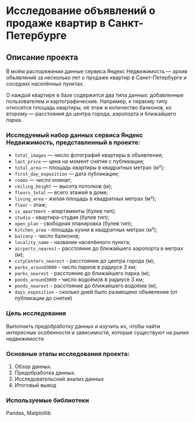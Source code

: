 # Исследование объявлений о продаже квартир в Санкт-Петербурге

## Описание проекта
В моём распоряжении данные сервиса Яндекс Недвижимость — архив объявлений за несколько лет о продаже квартир в Санкт-Петербурге и соседних населённых пунктах.

О каждой квартире в базе содержится два типа данных: добавленные пользователем и картографические. Например, к первому типу относятся площадь квартиры, её этаж и количество балконов, ко второму — расстояния до центра города, аэропорта и ближайшего парка.

### Исследуемый набор данных сервиса Яндекс Недвижимость, представленный в проекте:
* `total_images` — число фотографий квартиры в объявлении;
* `last_price` — цена на момент снятия с публикации; 
* `total_area` — площадь квартиры в квадратных метрах (м²);
* `first_day_exposition` — дата публикации;
* `rooms` — число комнат;
* `ceiling_height` — высота потолков (м);
* `floors_total` — всего этажей в доме;
* `living_area` - жилая площадь в квадратных метрах (м²);
* `floor` - этаж;
* `is_apartment` - апартаменты (булев тип);
* `studio` - квартира-студия (булев тип);
* `open_plan` - свободная планировка (булев тип);
* `kitchen_area` - площадь кухни в квадратных метрах (м²);
* `balcony` - число балконов;
* `locality_name` - название населённого пункта;
* `airports_nearest` - расстояние до ближайшего аэропорта в метрах (м);
* `cityCenters_nearest` - расстояние до центра города (м);
* `parks_around3000` - число парков в радиусе 3 км;
* `parks_nearest` - расстояние до ближайшего парка (м);
* `ponds_around3000` - число водоёмов в радиусе 3 км;
* `ponds_nearest` - расстояние до ближайшего водоёма (м);
* `days_exposition` - сколько дней было размещено объявление (от публикации до снятия)

### Цель исследования
Выполнить предобработку данных и изучить их, чтобы найти интересные особенности и зависимости, которые существуют на рынке недвижимости

### Основные этапы исследования проекта:
1. Обзор данных.
2. Предобработка данных.
3. Исследовательский анализ данных 
4. Итоговый вывод

### Используемые библиотеки
Pandas, Matplotlib
